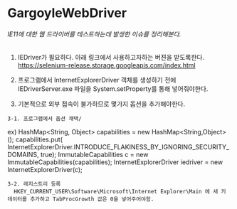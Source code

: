 # GargoyleWebDriver



###### IE11에 대한 웹 드라이버를 테스트하는데 발생한 이슈를 정리해본다.
  1. IEDriver가 필요하다. 아래 링크에서 사용하고자하는 버젼을 받도록한다. <br/>
  https://selenium-release.storage.googleapis.com/index.html
  
  2. 프로그램에서 InternetExplorerDriver 객체를 생성하기 전에 
  IEDriverServer.exe 파일을 System.setProperty를 통해 넣어줘야한다.
  
  3. 기본적으로 외부 접속이 불가하므로 몇가지 옵션을 추가해야한다.
  
    3-1. 프로그램에서 옵션 채택/
        
  ex) 
  HashMap<String, Object> capabilities = new HashMap<String,Object>();
			capabilities.put( InternetExplorerDriver.INTRODUCE_FLAKINESS_BY_IGNORING_SECURITY_DOMAINS, true);
			ImmutableCapabilities c = new ImmutableCapabilities(capabilities);
			InternetExplorerDriver iedriver = new InternetExplorerDriver(c);

    3-2. 레지스트리 등록 
      HKEY_CURRENT_USER\Software\Microsoft\Internet Explorer\Main 에 새 키 데이터를 추가하고 TabProcGrowth 값은 0을 넣어주어야함.



